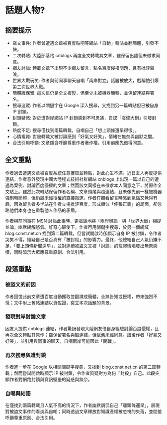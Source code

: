 # 話題人物?

## 摘要提示
- 盜文事件: 作者曾遭遇文章被百度貼吧等網站「自動」轉貼並翻簡體，引發不快。  
- 二次轉貼: 大陸部落格 cnblogs 再度全文轉載其文章，雖保留出處但未徵求同意。  
- 網友討論: 轉載文章下出現不少網友留言，點名百度侵權問題，且有批評聲浪。  
- 世界大戰玩笑: 作者與前同事聊天自嘲「兩岸對立」話題被放大，戲稱怕引爆第三次世界大戰。  
- 簡體版保留: 這次雖仍是全文複製，但至少未被機器簡轉，並保留連結與署名。  
- 搜尋追蹤: 作者以關鍵字在 Google 深入搜尋，又找到另一篇轉貼但已被自身 IP 封鎖。  
- 封鎖疑惑: 對於遭對岸網站 IP 封鎖感到不可思議，自認「沒偉大到」引發封鎖。  
- 熱度不足: 搜尋僅找到兩篇轉載，自嘲自己「想上頭條還早得很」。  
- 心情複雜: 對被轉載又被討論感到「好氣又好笑」，情緒在無奈與幽默之間。  
- 合法引用呼籲: 文章隱含呼籲尊重作者著作權，引用前應先徵得同意。  

## 全文重點
作者過去遭遇文章被百度系統任意攫取並轉貼，對此心生不滿。近日友人再度提供連結，作者意外發現中國大陸程式技術社群網站 cnblogs 上出現一篇以自己的遭遇為案例、討論百度侵權的文章；然而該文同樣在未徵求本人同意之下，將原作全文貼上。雖然此次轉貼保留作者名稱、文章頭尾與超連結，且未像先前一樣被機器強制轉簡體，但仍屬未經授權的直接搬運。作者在觀看留言時感到氣惱又覺得有趣，因為留言者多半站在作者立場批評百度，形成類似「伸張正義」的局面，卻忽略他們本身也在重製他人作品的矛盾。

作者與前同事在 MSN 討論此事時，更戲謔地將「兩岸輿論」與「世界大戰」相提並論，幽默緩解怒氣。好奇心驅使下，作者再用關鍵字搜尋，於另一個網域 blog.const.net.cn 找到第二篇轉載，但嘗試開啟時卻顯示自身 IP 被封鎖，令作者哭笑不得，懷疑自己是否真有「被封殺」的影響力。最終，他總結自己人氣仍嫌不足，「要上頭條新聞還早」，並對連續被盜文又被「討論」的荒謬情境發出無奈感嘆，同時暗示大眾應尊重原創、合法引用。

## 段落重點
### 被盜文的前因
作者回憶此前文章遭百度自動攫取並翻譯成簡體，全無告知或授權，帶來強烈不悅；文中附上舊帖連結以資佐證，奠立本次話題的背景。

### 發現對岸討論文章
因友人提供 cnblogs 連結，作者驚訝發現大陸網友借自身經驗討論百度侵權，且再次全文轉貼其原作；雖保留署名與超連結，但依舊未經同意。讀後作者「好氣又好笑」，並引用與同事的聊天，自嘲兩岸可能因此「開戰」。

### 再次搜尋與遭封鎖
作者進一步在 Google 以相關關鍵字搜尋，又找到 blog.const.net.cn 的第二篇轉載；然而嘗試開啟時顯示 IP 被封鎖，令作者質疑對方為何「封殺」自己。此段突顯作者對網路封鎖與資訊壁壘的疑惑與無奈。

### 自嘲與結語
在僅找到兩篇轉載且人氣不高的情況下，作者幽默調侃自己「離頭條還早」，展現對被盜文事件的看淡與自嘲；同時透過文章釋放對知識產權被忽視的失落，並間接呼籲尊重原創、合法引用。